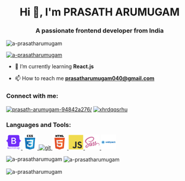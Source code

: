 <h1 align="center">Hi 👋, I'm PRASATH ARUMUGAM</h1>
<h3 align="center">A passionate frontend developer from India</h3>

<p align="left"> <img src="https://komarev.com/ghpvc/?username=a-prasatharumugam&label=Profile%20views&color=0e75b6&style=flat" alt="a-prasatharumugam" /> </p>

<p align="left"> <a href="https://github.com/ryo-ma/github-profile-trophy"><img src="https://github-profile-trophy.vercel.app/?username=a-prasatharumugam" alt="a-prasatharumugam" /></a> </p>

- 🌱 I’m currently learning **React.js**

- 📫 How to reach me **prasatharumugam040@gmail.com**

<h3 align="left">Connect with me:</h3>
<p align="left">
<a href="https://linkedin.com/in/prasath-arumugam-94842a276/" target="blank"><img align="center" src="https://raw.githubusercontent.com/rahuldkjain/github-profile-readme-generator/master/src/images/icons/Social/linked-in-alt.svg" alt="prasath-arumugam-94842a276/" height="30" width="40" /></a>
<a href="https://www.leetcode.com/xhrdqqsrhu" target="blank"><img align="center" src="https://raw.githubusercontent.com/rahuldkjain/github-profile-readme-generator/master/src/images/icons/Social/leet-code.svg" alt="xhrdqqsrhu" height="30" width="40" /></a>
</p>

<h3 align="left">Languages and Tools:</h3>
<p align="left"> <a href="https://getbootstrap.com" target="_blank" rel="noreferrer"> <img src="https://raw.githubusercontent.com/devicons/devicon/master/icons/bootstrap/bootstrap-plain-wordmark.svg" alt="bootstrap" width="40" height="40"/> </a> <a href="https://www.w3schools.com/css/" target="_blank" rel="noreferrer"> <img src="https://raw.githubusercontent.com/devicons/devicon/master/icons/css3/css3-original-wordmark.svg" alt="css3" width="40" height="40"/> </a> <a href="https://git-scm.com/" target="_blank" rel="noreferrer"> <img src="https://www.vectorlogo.zone/logos/git-scm/git-scm-icon.svg" alt="git" width="40" height="40"/> </a> <a href="https://www.w3.org/html/" target="_blank" rel="noreferrer"> <img src="https://raw.githubusercontent.com/devicons/devicon/master/icons/html5/html5-original-wordmark.svg" alt="html5" width="40" height="40"/> </a> <a href="https://developer.mozilla.org/en-US/docs/Web/JavaScript" target="_blank" rel="noreferrer"> <img src="https://raw.githubusercontent.com/devicons/devicon/master/icons/javascript/javascript-original.svg" alt="javascript" width="40" height="40"/> </a> <a href="https://sass-lang.com" target="_blank" rel="noreferrer"> <img src="https://raw.githubusercontent.com/devicons/devicon/master/icons/sass/sass-original.svg" alt="sass" width="40" height="40"/> </a> <a href="https://webpack.js.org" target="_blank" rel="noreferrer"> <img src="https://raw.githubusercontent.com/devicons/devicon/d00d0969292a6569d45b06d3f350f463a0107b0d/icons/webpack/webpack-original-wordmark.svg" alt="webpack" width="40" height="40"/> </a> </p>

<p><img align="left" src="https://github-readme-stats.vercel.app/api/top-langs?username=a-prasatharumugam&show_icons=true&locale=en&layout=compact" alt="a-prasatharumugam" /></p>

<p>&nbsp;<img align="center" src="https://github-readme-stats.vercel.app/api?username=a-prasatharumugam&show_icons=true&locale=en" alt="a-prasatharumugam" /></p>

<p><img align="center" src="https://github-readme-streak-stats.herokuapp.com/?user=a-prasatharumugam&" alt="a-prasatharumugam" /></p>

